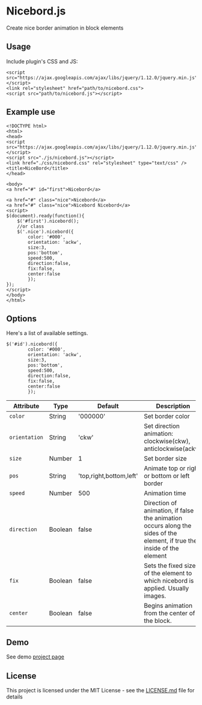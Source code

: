 # Nicebord.js

Create nice border animation in block elements

## Usage

Include plugin's CSS and JS:
```
<script src="https://ajax.googleapis.com/ajax/libs/jquery/1.12.0/jquery.min.js"></script>
<link rel="stylesheet" href="path/to/nicebord.css">
<script src="path/to/nicebord.js"></script>
```
## Example use
```
<!DOCTYPE html>
<html>
<head>
<script src="https://ajax.googleapis.com/ajax/libs/jquery/1.12.0/jquery.min.js"></script>
<script src="./js/nicebord.js"></script>
<link href="./css/nicebord.css" rel="stylesheet" type="text/css" />
<title>NiceBord</title>
</head>

<body>
<a href="#" id="first">Nicebord</a>

<a href="#" class="nice">Nicebord</a>
<a href="#" class="nice">Nicebord Nicebord</a>
<script>
$(document).ready(function(){
	$('#first').nicebord();
	//or class
	$('.nice').nicebord({
		color: '#000',
		orientation: 'ackw',
		size:3,
		pos:'bottom',
		speed:500,
		direction:false,
		fix:false,
		center:false
		});
});
</script>
</body>
</html>
```
## Options
Here's a list of available settings.
```
$('#id').nicebord({
		color: '#000',
		orientation: 'ackw',
		size:3,
		pos:'bottom',
		speed:500,
		direction:false,
		fix:false,
		center:false
		});
```
| Attribute | Type | Default | Description
| --- | --- | --- | --- |
| `color` | String | '000000' | Set border color |
| `orientation` | String | 'ckw' | Set direction animation: clockwise(ckw), anticlockwise(ackw) |
| `size` | Number | 1 | Set border size |
| `pos` | String | 'top,right,bottom,left' | Animate top or right or bottom or left border |
| `speed` | Number | 500 | Animation time |
| `direction` | Boolean | false | Direction of animation, if false the animation occurs along the sides of the element, if true the inside of the element  |
| `fix` | Boolean | false | Sets the fixed size of the element to which nicebord is applied. Usually images.  |
| `center` | Boolean | false | Begins animation from the center of the block.  |


## Demo
See demo [project page](https://dkdevru.github.io/nicebord/)

## License

This project is licensed under the MIT License - see the [LICENSE.md](LICENSE.md) file for details

